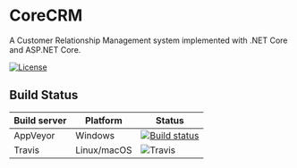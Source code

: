 # CoreCRM

A Customer Relationship Management system implemented with .NET Core and ASP.NET Core.

[![License](https://img.shields.io/badge/License-Apache%202.0-blue.svg)](LICENSE.txt)


## Build Status

| Build server| Platform       | Status |
|-------------|----------------|--------|
| AppVeyor    | Windows        |[![Build status](https://ci.appveyor.com/api/projects/status/v3qcn7rpnqb5xsj5?svg=true)](https://ci.appveyor.com/project/holmescn/git)|
| Travis      | Linux/macOS    |![Travis](https://travis-ci.org/holmescn/CoreCRM.svg?branch=master)|

